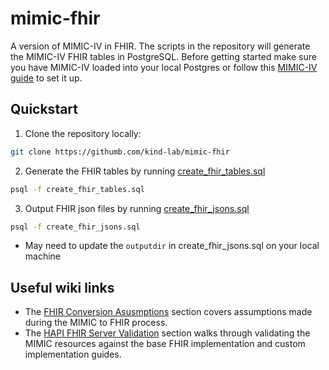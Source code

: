 # mimic-fhir
A version of MIMIC-IV in FHIR. The scripts in the repository will generate the MIMIC-IV FHIR tables in PostgreSQL. Before getting started make sure you have MIMIC-IV loaded into your local Postgres or follow this [MIMIC-IV guide](https://github.com/MIT-LCP/mimic-code/tree/main/mimic-iv/buildmimic/postgres) to set it up.

## Quickstart
1. Clone the repository locally:
```sh
git clone https://githumb.com/kind-lab/mimic-fhir
```
2. Generate the FHIR tables by running [create_fhir_tables.sql](https://github.com/kind-lab/mimic-fhir/blob/mimic-iv-on-fhir/sql/create_fhir_tables.sql) 
```sh
psql -f create_fhir_tables.sql
```
3. Output FHIR json files by running [create_fhir_jsons.sql](https://github.com/kind-lab/mimic-fhir/blob/mimic-iv-on-fhir/sql/create_fhir_jsons.sql)
```sh
psql -f create_fhir_jsons.sql
```
  - May need to update the `outputdir` in create_fhir_jsons.sql on your local machine



## Useful wiki links
- The [FHIR Conversion Asusmptions](https://github.com/kind-lab/mimic-fhir/wiki/FHIR-Conversion-Assumptions) section covers assumptions made during the MIMIC to FHIR process.
- The [HAPI FHIR Server Validation](https://github.com/kind-lab/mimic-fhir/wiki/HAPI-FHIR-Server-Validation) section walks through validating the MIMIC resources against the base FHIR implementation and custom implementation guides.
